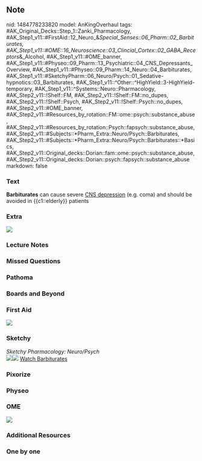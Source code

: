 ## Note
nid: 1484778233820
model: AnKingOverhaul
tags: #AK_Original_Decks::Step_1::Zanki_Pharmacology, #AK_Step1_v11::#FirstAid::12_Neuro_&_Special_Senses::06_Pharm::02_Barbiturates, #AK_Step1_v11::#OME::16_Neuroscience::03_Clincial_Cortex::02_GABA_Receptors_&_Alcohol, #AK_Step1_v11::#OME_banner, #AK_Step1_v11::#Physeo::09_Pharm::13_Psychiatric::04_CNS_Depressants_Overview, #AK_Step1_v11::#Physeo::09_Pharm::14_Neuro::04_Barbiturates, #AK_Step1_v11::#SketchyPharm::06_Neuro/Psych::01_Sedative-hypnotics::03_Barbiturates, #AK_Step1_v11::^Other::^HighYield::3-HighYield-temporary, #AK_Step1_v11::^Systems::Neuro::Pharmacology, #AK_Step2_v11::!Shelf::FM, #AK_Step2_v11::!Shelf::FM::no_dupes, #AK_Step2_v11::!Shelf::Psych, #AK_Step2_v11::!Shelf::Psych::no_dupes, #AK_Step2_v11::#OME_banner, #AK_Step2_v11::#Resources_by_rotation::FM::ome::psych::substance_abuse, #AK_Step2_v11::#Resources_by_rotation::Psych::fapsych::substance_abuse, #AK_Step2_v11::#Subjects::*Pharm_Extra::Neuro/Psych::Barbiturates, #AK_Step2_v11::#Subjects::*Pharm_Extra::Neuro/Psych::Barbiturates::*Basics, #AK_Step2_v11::Original_decks::Dorian::fam::ome::psych::substance_abuse, #AK_Step2_v11::Original_decks::Dorian::psych::fapsych::substance_abuse
markdown: false

### Text
<div>
  <b>Barbiturates</b> can cause severe <u>CNS depression</u> (e.g.
  coma) and should be avoided in {{c1::elderly}} patients
</div>

### Extra
<img src="paste-358135847977448.jpg">

### Lecture Notes


### Missed Questions


### Pathoma


### Boards and Beyond


### First Aid
<img src="paste-160709086281731.jpg">

### Sketchy
<div>
  <i>Sketchy Pharmacology: Neuro/Psych</i>
</div><img src=
"paste-58e7dea3365318f3d60432dc0ef1919f49a32739.png"><img src=
"paste-133a2c1c719e7045ff2b79d60909d2939ea597eb.png"> <a href=
"https://dashboard.sketchy.com/study/medical/courses/medical-pharmacology/units/medical-pharmacology-neuro-psych/videos/medical-pharmacology-neuropsych-sedative-hypnotics-barbiturates?utm_source=anki&utm_medium=partnership&utm_campaign=february_update&utm_content=medical">
Watch Barbiturates</a>

### Pixorize


### Physeo


### OME
<div class="ome-widget">
  <a href="https://onlinemeded.org?ref=anki"><img src=
  "_OME_AnkiFlashcards_General_4.png"></a>
</div>

### Additional Resources


### One by one


